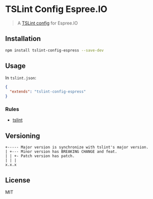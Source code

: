 # TSLint Config Espree.IO

> A [TSLint config](https://palantir.github.io/tslint/usage/configuration/) for Espree.IO

## Installation

```sh
npm install tslint-config-espress --save-dev
```

## Usage

In `tslint.json`:

```json
{
  "extends": "tslint-config-espress"
}
```

### Rules

* [tslint](https://www.npmjs.com/package/tslint)

## Versioning

```
+----- Major version is synchronize with tslint's major version.
| +--- Minor version has BREAKING CHANGE and feat.
| | +- Patch version has patch.
| | |
x.x.x
```

## License

MIT
